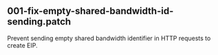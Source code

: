 ## 001-fix-empty-shared-bandwidth-id-sending.patch

Prevent sending empty shared bandwidth identifier in HTTP requests to create EIP.
